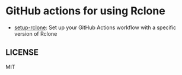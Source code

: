# GitHub actions for using Rclone

- [setup-rclone](setup-rclone): Set up your GitHub Actions workflow with a specific version of Rclone

## LICENSE

MIT
